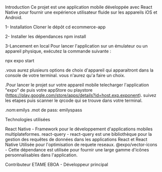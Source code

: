 Introduction
Ce projet est une application mobile développée avec React Native pour fournir une expérience utilisateur fluide sur les appareils iOS et Android.

1- Installation
Cloner le dépôt
cd ecommerce-app

2- Installer les dépendances
npm install 

3-Lancement en local
Pour lancer l'application sur un émulateur ou un appareil physique, exécutez la commande suivante :

npx expo start

.vous aurez plusieurs options de choix d'appareil qui apparaitront dans la console de votre terminal.
vous n'aurez qu'a faire un choix.

.Pour lancer le projet sur votre appareil mobile telecharger l'application "expo" de puis votre appStore ou playstore (https://play.google.com/store/apps/details?id=host.exp.exponent).
suivez les etapes puis scanner le qrcode qui se trouve dans votre terminal.

.nom:emilys
.mot de pass: emilyspass

Technologies utilisées

React Native - Framework pour le développement d'applications mobiles multiplateformes.
react-query - react-query est une bibliothèque pour la gestion des requêtes de données dans les applications React et React Native Utilisée pour l'optimisation de requete reseaux.
@expo/vector-icons - Cette dépendance est utilisée pour fournir une large gamme d'icônes personnalisables dans l'application.




Contributeur
ETAME EBOA - Développeur principal